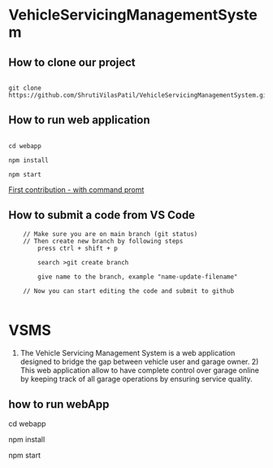 # VehicleServicingManagementSystem

## How to clone our project

```git

git clone https://github.com/ShrutiVilasPatil/VehicleServicingManagementSystem.git

```
## How to run web application

```node

cd webapp

npm install

npm start

```

[First contribution - with command promt](https://github.com/firstcontributions/first-contributions)

## How to submit a code from VS Code

```
    // Make sure you are on main branch (git status)
    // Then create new branch by following steps
        press ctrl + shift + p

        search >git create branch

        give name to the branch, example "name-update-filename"

    // Now you can start editing the code and submit to github
    
``` 

# VSMS
1) The Vehicle Servicing Management System is a web application designed to bridge the gap between vehicle user and garage owner. 2) This web application allow to have complete control over garage online by keeping track of all garage operations by ensuring service quality. 
## how to run webApp
cd webapp

npm install

npm start

